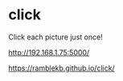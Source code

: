 # click
Click each picture just once!

http://192.168.1.75:5000/

https://ramblekb.github.io/click/
